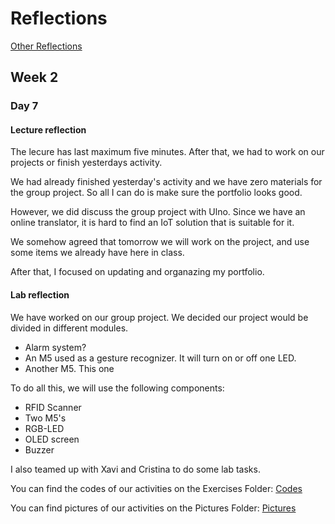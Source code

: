 # Reflections
[Other Reflections](../README.md)

## Week 2

### Day 7

#### Lecture reflection
The lecure has last maximum five minutes. After that, we had to work on our projects or finish yesterdays activity. 

We had already finished yesterday's activity and we have zero materials for the group project. So all I can do is make sure the portfolio looks good.

However, we did discuss the group project with Ulno. Since we have an online translator, it is hard to find an IoT solution that is suitable for it. 

We somehow agreed that tomorrow we will work on the project, and use some items we already have here in class.

After that, I focused on updating and organazing my portfolio.

#### Lab reflection
We have worked on our group project.
We decided our project would be divided in different modules.
- Alarm system?
- An M5 used as a gesture recognizer. It will turn on or off one LED. 
- Another M5. This one 

To do all this, we will use the following components:
- RFID Scanner
- Two M5's
- RGB-LED
- OLED screen
- Buzzer

I also teamed up with Xavi and Cristina to do some lab tasks.

You can find the codes of our activities on the Exercises Folder:
[Codes](/Teamfolder/Group1/exercises/exercise07/README.md)

You can find pictures of our activities on the Pictures Folder:
[Pictures](/Teamfolder/Group1/pictures/exercise07/)
